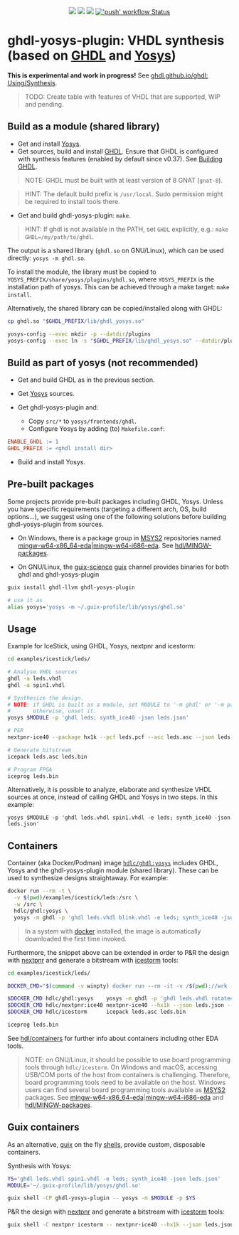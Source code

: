 <p align="center">
  <a title="GHDL synthesis documentation" href="https://ghdl.github.io/ghdl/using/Synthesis.html"><img src="https://img.shields.io/website.svg?label=ghdl.github.io%2Fghdl&longCache=true&style=flat-square&url=http%3A%2F%2Fghdl.github.io%2Fghdl%2Findex.html"></a><!--
  -->
  <a title="Join the chat at https://gitter.im/ghdl1/Lobby" href="https://gitter.im/ghdl1/Lobby?utm_source=badge&utm_medium=badge&utm_campaign=pr-badge&utm_content=badge"><img src="https://img.shields.io/badge/chat-on%20gitter-4db797.svg?longCache=true&style=flat-square&logo=gitter&logoColor=e8ecef"></a><!--
  -->
  <a title="Docker Images" href="https://github.com/ghdl/docker"><img src="https://img.shields.io/docker/pulls/ghdl/synth.svg?logo=docker&logoColor=e8ecef&style=flat-square&label=docker"></a><!--
  -->
  <a title="'push' workflow Status" href="https://github.com/ghdl/ghdl-yosys-plugin/actions/workflows/push.yml"><img alt="'push' workflow Status" src="https://img.shields.io/github/actions/workflow/status/ghdl/ghdl-yosys-plugin/push.yml?branch=master&longCache=true&style=flat-square&label=push&logo=Github%20Actions&logoColor=fff"></a>
</p>

# ghdl-yosys-plugin: VHDL synthesis (based on [GHDL](https://github.com/ghdl/ghdl) and [Yosys](https://github.com/YosysHQ/yosys))

**This is experimental and work in progress!** See [ghdl.github.io/ghdl: Using/Synthesis](http://ghdl.github.io/ghdl/using/Synthesis.html).

> TODO: Create table with features of VHDL that are supported, WIP and pending.

## Build as a module (shared library)

- Get and install [Yosys](https://github.com/YosysHQ/yosys).
- Get sources, build and install [GHDL](https://github.com/ghdl/ghdl). Ensure that GHDL is configured with synthesis features (enabled by default since v0.37). See [Building GHDL](https://github.com/ghdl/ghdl#building-ghdl).

> NOTE: GHDL must be built with at least version of 8 GNAT (`gnat-8`).

> HINT: The default build prefix is `/usr/local`. Sudo permission might be required to install tools there.

- Get and build ghdl-yosys-plugin: `make`.

> HINT: If ghdl is not available in the PATH, set `GHDL` explicitly, e.g.: `make GHDL=/my/path/to/ghdl`.

The output is a shared library (`ghdl.so` on GNU/Linux), which can be used directly: `yosys -m ghdl.so`.

To install the module, the library must be copied to `YOSYS_PREFIX/share/yosys/plugins/ghdl.so`, where `YOSYS_PREFIX` is the installation path of yosys. This can be achieved through a make target: `make install`.

Alternatively, the shared library can be copied/installed along with GHDL:

```sh
cp ghdl.so "$GHDL_PREFIX/lib/ghdl_yosys.so"

yosys-config --exec mkdir -p --datdir/plugins
yosys-config --exec ln -s "$GHDL_PREFIX/lib/ghdl_yosys.so" --datdir/plugins/ghdl.so
```

## Build as part of yosys (not recommended)

- Get and build GHDL as in the previous section.

- Get [Yosys](https://github.com/YosysHQ/yosys) sources.

- Get ghdl-yosys-plugin and:
  - Copy `src/*` to `yosys/frontends/ghdl`.
  - Configure Yosys by adding (to) `Makefile.conf`:

```makefile
ENABLE_GHDL := 1
GHDL_PREFIX := <ghdl install dir>
```

- Build and install Yosys.

## Pre-built packages

Some projects provide pre-built packages including GHDL, Yosys. Unless you have specific requirements (targeting a different arch, OS, build options...), we suggest using one of the following solutions before building ghdl-yosys-plugin from sources.

- On Windows, there is a package group in [MSYS2](https://www.msys2.org/) repositories named [mingw-w64-x86_64-eda](https://packages.msys2.org/group/mingw-w64-x86_64-eda)|[mingw-w64-i686-eda](https://packages.msys2.org/group/mingw-w64-i686-eda). See [hdl/MINGW-packages](https://github.com/hdl/MINGW-packages).

- On GNU/Linux, the [guix-science](https://codeberg.org/guix-science/guix-science) [guix](https://guix.gnu.org/) channel provides binaries for both ghdl and ghdl-yosys-plugin

```sh
guix install ghdl-llvm ghdl-yosys-plugin

# use it as
alias yosys='yosys -m ~/.guix-profile/lib/yosys/ghdl.so'
```

## Usage

Example for IceStick, using GHDL, Yosys, nextpnr and icestorm:

```sh
cd examples/icestick/leds/

# Analyse VHDL sources
ghdl -a leds.vhdl
ghdl -a spin1.vhdl

# Synthesize the design.
# NOTE: if GHDL is built as a module, set MODULE to '-m ghdl' or '-m path/to/ghdl.so',
#       otherwise, unset it.
yosys $MODULE -p 'ghdl leds; synth_ice40 -json leds.json'

# P&R
nextpnr-ice40 --package hx1k --pcf leds.pcf --asc leds.asc --json leds.json

# Generate bitstream
icepack leds.asc leds.bin

# Program FPGA
iceprog leds.bin
```

Alternatively, it is possible to analyze, elaborate and synthesize VHDL sources at once, instead of calling GHDL and Yosys in two steps. In this example:

```
yosys $MODULE -p 'ghdl leds.vhdl spin1.vhdl -e leds; synth_ice40 -json leds.json'
```

## Containers

Container (aka Docker/Podman) image [`hdlc/ghdl:yosys`](https://hub.docker.com/r/hdlc/ghdl/tags) includes GHDL, Yosys and the ghdl-yosys-plugin module (shared library). These can be used to synthesize designs straightaway. For example:

```sh
docker run --rm -t \
  -v $(pwd)/examples/icestick/leds:/src \
  -w /src \
  hdlc/ghdl:yosys \
  yosys -m ghdl -p 'ghdl leds.vhdl blink.vhdl -e leds; synth_ice40 -json leds.json'
```

> In a system with [docker](https://docs.docker.com/install) installed, the image is automatically downloaded the first time invoked.

Furthermore, the snippet above can be extended in order to P&R the design with [nextpnr](https://github.com/YosysHQ/nextpnr) and generate a bitstream with [icestorm](https://github.com/cliffordwolf/icestorm) tools:

```sh
cd examples/icestick/leds/

DOCKER_CMD="$(command -v winpty) docker run --rm -it -v /$(pwd)://wrk -w //wrk"

$DOCKER_CMD hdlc/ghdl:yosys    yosys -m ghdl -p 'ghdl leds.vhdl rotate4.vhdl -e leds; synth_ice40 -json leds.json'
$DOCKER_CMD hdlc/nextpnr:ice40 nextpnr-ice40 --hx1k --json leds.json --pcf leds.pcf --asc leds.asc
$DOCKER_CMD hdlc/icestorm      icepack leds.asc leds.bin

iceprog leds.bin
```

See [hdl/containers](https://github.com/hdl/containers) for further info about containers including other EDA tools.

> NOTE: on GNU/Linux, it should be possible to use board programming tools through `hdlc/icestorm`. On Windows and macOS, accessing USB/COM ports of the host from containers is challenging. Therefore, board programming tools need to be available on the host. Windows users can find several board programming tools available as [MSYS2](https://www.msys2.org/) packages. See [mingw-w64-x86_64-eda](https://packages.msys2.org/group/mingw-w64-x86_64-eda)|[mingw-w64-i686-eda](https://packages.msys2.org/group/mingw-w64-i686-eda) and [hdl/MINGW-packages](https://github.com/hdl/MINGW-packages).

## Guix containers

As an alternative, [guix](https://guix.gnu.org/) on the fly [shells](https://guix.gnu.org/manual/devel/en/html_node/Invoking-guix-shell.html), provide custom, disposable containers.

Synthesis with Yosys:

```sh
YS='ghdl leds.vhdl spin1.vhdl -e leds; synth_ice40 -json leds.json'
MODULE='~/.guix-profile/lib/yosys/ghdl.so'

guix shell -CP ghdl-yosys-plugin -- yosys -m $MODULE -p $YS
```

P&R the design with [nextpnr](https://github.com/YosysHQ/nextpnr) and generate a bitstream with [icestorm](https://github.com/cliffordwolf/icestorm) tools:

```sh
guix shell -C nextpnr icestorm -- nextpnr-ice40 --hx1k --json leds.json --pcf leds.pcf --asc leds.asc && icepack leds.asc leds.bin
```
